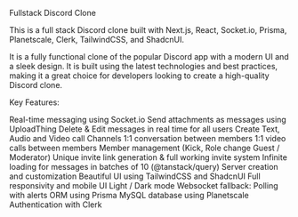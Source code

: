 Fullstack Discord Clone

This is a full stack Discord clone built with Next.js, React, Socket.io, Prisma, Planetscale, Clerk, TailwindCSS, and ShadcnUI.

It is a fully functional clone of the popular Discord app with a modern UI and a sleek design. It is built using the latest technologies and best practices, making it a great choice for developers looking to create a high-quality Discord clone.

Key Features:

Real-time messaging using Socket.io
Send attachments as messages using UploadThing
Delete & Edit messages in real time for all users
Create Text, Audio and Video call Channels
1:1 conversation between members
1:1 video calls between members
Member management (Kick, Role change Guest / Moderator)
Unique invite link generation & full working invite system
Infinite loading for messages in batches of 10 (@tanstack/query)
Server creation and customization
Beautiful UI using TailwindCSS and ShadcnUI
Full responsivity and mobile UI
Light / Dark mode
Websocket fallback: Polling with alerts 
ORM using Prisma
MySQL database using Planetscale
Authentication with Clerk